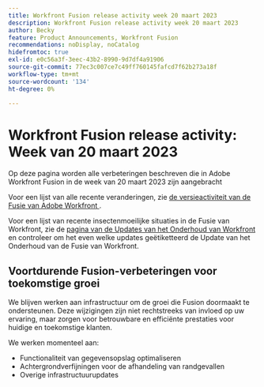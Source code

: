 ```yaml
---
title: Workfront Fusion release activity week 20 maart 2023
description: Workfront Fusion release activity week 20 maart 2023
author: Becky
feature: Product Announcements, Workfront Fusion
recommendations: noDisplay, noCatalog
hidefromtoc: true
exl-id: e0c56a3f-3eec-43b2-8990-9d7df4a91906
source-git-commit: 77ec3c007ce7c49ff760145fafcd7f62b273a18f
workflow-type: tm+mt
source-wordcount: '134'
ht-degree: 0%

---
```


# Workfront Fusion release activity: Week van 20 maart 2023

Op deze pagina worden alle verbeteringen beschreven die in Adobe Workfront Fusion in de week van 20 maart 2023 zijn aangebracht

Voor een lijst van alle recente veranderingen, zie [ de versieactiviteit van de Fusie van Adobe Workfront ](/help/workfront-fusion/fusion-product-releases/fusion-release-activity.md).

Voor een lijst van recente insectenmoeilijke situaties in de Fusie van Workfront, zie de [ pagina van de Updates van het Onderhoud van Workfront ](https://experienceleague.adobe.com/docs/workfront-known-issues/releases/current-updates.html) en controleer om het even welke updates geëtiketteerd de Update van het Onderhoud van de Fusie van Workfront.

## Voortdurende Fusion-verbeteringen voor toekomstige groei

We blijven werken aan infrastructuur om de groei die Fusion doormaakt te ondersteunen. Deze wijzigingen zijn niet rechtstreeks van invloed op uw ervaring, maar zorgen voor betrouwbare en efficiënte prestaties voor huidige en toekomstige klanten.

We werken momenteel aan:

* Functionaliteit van gegevensopslag optimaliseren
* Achtergrondverfijningen voor de afhandeling van randgevallen
* Overige infrastructuurupdates
